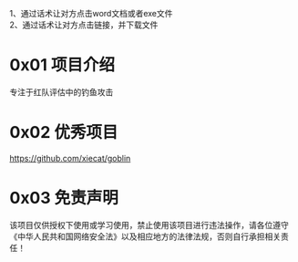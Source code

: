 1、通过话术让对方点击word文档或者exe文件  
2、通过话术让对方点击链接，并下载文件  

# 0x01 项目介绍
专注于红队评估中的钓鱼攻击

# 0x02 优秀项目
https://github.com/xiecat/goblin  

# 0x03 免责声明
该项目仅供授权下使用或学习使用，禁止使用该项目进行违法操作，请各位遵守《中华人民共和国网络安全法》以及相应地方的法律法规，否则自行承担相关责任！
